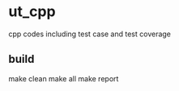 # ut_cpp
cpp codes including test case and test coverage

build
------------
make clean
make all
make report
